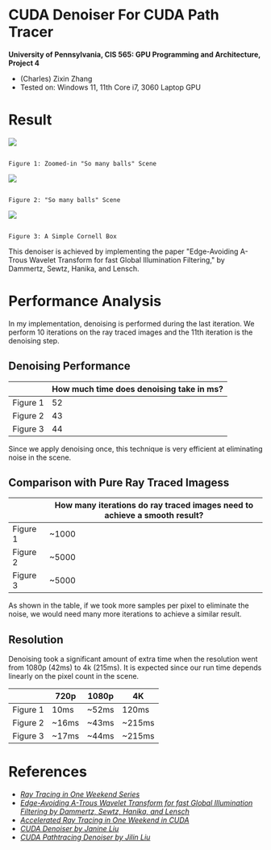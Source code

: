 CUDA Denoiser For CUDA Path Tracer
==================================

**University of Pennsylvania, CIS 565: GPU Programming and Architecture, Project 4**

* (Charles) Zixin Zhang
* Tested on: Windows 11, 11th Core i7, 3060 Laptop GPU

# Result

![](comp2.png)

                                                                                      Figure 1: Zoomed-in "So many balls" Scene

![](comp3.png)

                                                                                      Figure 2: "So many balls" Scene

![](comp.png)

                                                                                      Figure 3: A Simple Cornell Box

This denoiser is achieved by implementing the paper "Edge-Avoiding A-Trous Wavelet Transform for fast Global Illumination Filtering," by Dammertz, Sewtz, Hanika, and Lensch. 

# Performance Analysis

 In my implementation, denoising is performed during the last iteration. We perform 10 iterations on the ray traced images and the 11th iteration is the denoising step. 

## Denoising Performance

|             | How much time does denoising take in ms? |
| ----------- | ----------- |
| Figure 1      | 52       |
| Figure 2   | 43        |
| Figure 3   | 44        |

Since we apply denoising once, this technique is very efficient at eliminating noise in the scene. 


## Comparison with Pure Ray Traced Imagess

|             | How many iterations do ray traced images need to achieve a smooth result? |
| ----------- | ----------- |
| Figure 1      | ~1000     | 
| Figure 2   | ~5000        | 
| Figure 3   | ~5000        | 

As shown in the table, if we took more samples per pixel to eliminate the noise, we would need many more iterations to achieve a similar result. 

## Resolution

Denoising took a significant amount of extra time when the resolution went from 1080p (42ms) to 4k (215ms). It is expected since our run time depends linearly on the pixel count in the scene. 

|             | 720p | 1080p | 4K |
| ----------- | ----------- | ----------- | ----------- |
| Figure 1      | 10ms  |             ~52ms         |  120ms     |
| Figure 2   |   ~16ms   |        ~43ms        |~215ms|
| Figure 3   |  ~17ms    |        ~44ms        |~215ms|


# References

- [_Ray Tracing in One Weekend Series_](https://raytracing.github.io/books/RayTracingInOneWeekend.html)
- [_Edge-Avoiding A-Trous Wavelet Transform for fast Global Illumination Filtering by Dammertz, Sewtz, Hanika, and Lensch_](https://jo.dreggn.org/home/2010_atrous.pdf)
- [_Accelerated Ray Tracing in One Weekend in CUDA_](https://developer.nvidia.com/blog/accelerated-ray-tracing-cuda/)
- [_CUDA Denoiser by Janine Liu_](https://github.com/j9liu/Project4-CUDA-Denoiser)
- [_CUDA Pathtracing Denoiser by Jilin Liu_](https://github.com/Songsong97/Project4-CUDA-Denoiser)



